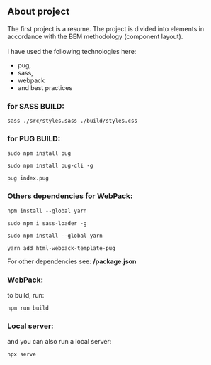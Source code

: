 ## About project
The first project is a resume. 
The project is divided into elements in accordance with the BEM methodology 
(component layout).
<br>
<br>
I have used the following technologies here:
- pug, 
- sass, 
- webpack 
- and best practices

### for SASS BUILD:
`sass ./src/styles.sass ./build/styles.css`

### for PUG BUILD:
`sudo npm install pug`

`sudo npm install pug-cli -g`

`pug index.pug`

### Others dependencies for WebPack:
`npm install --global yarn`

`sudo npm i sass-loader -g`

`sudo npm install --global yarn`

`yarn add html-webpack-template-pug`

For other dependencies see:
**/package.json**

### WebPack:
to build, run:

`npm run build`

### Local server:
and you can also run a local server:

`npx serve`
